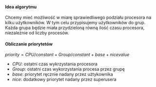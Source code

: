 #### Idea algorytmu

Chcemy mieć możliwość w miarę sprawiedliwego podziału procesora na kilku użytkowników. W tym celu przypisujemy użytkowników do grup. Każda grupa będzie miała przydzieloną równą ilość czasu procesora, niezależnie od liczby procesów.

#### Obliczanie priorytetów

$priority=CPU/constant + Group/constant + base + nice value$

- $CPU$: ostatni czas wykrzystania procesora
- $Group$: ostatni czas wykorzystania procesa przez grupę
- $base$: priorytet ręcznie nadany przez użtykownika
- $nice$: dodatkowy priorytet nadany przez superusera
